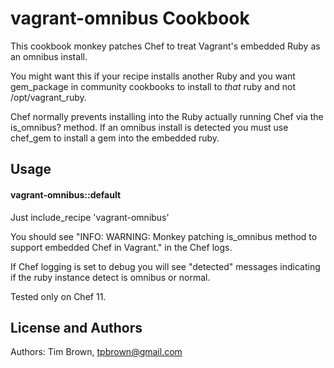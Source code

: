 vagrant-omnibus Cookbook
========================
This cookbook monkey patches Chef to treat Vagrant's embedded Ruby as an omnibus install.

You might want this if your recipe installs another Ruby and you want gem_package in community cookbooks
to install to *that* ruby and not /opt/vagrant_ruby.

Chef normally prevents installing into the Ruby actually running Chef via the is_omnibus? method. 
If an omnibus install is detected you must use chef_gem to install a gem into the embedded ruby.

Usage
-----
#### vagrant-omnibus::default
Just include_recipe 'vagrant-omnibus'

You should see "INFO: WARNING: Monkey patching is_omnibus method to support embedded Chef in Vagrant." in the Chef logs.

If Chef logging is set to debug you will see "detected" messages indicating if the ruby instance detect is omnibus or normal.

Tested only on Chef 11.

License and Authors
-------------------
Authors: Tim Brown, tpbrown@gmail.com
